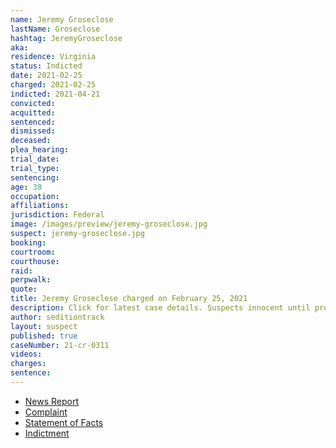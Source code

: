 ```yaml
---
name: Jeremy Groseclose
lastName: Groseclose
hashtag: JeremyGroseclose
aka:
residence: Virginia
status: Indicted
date: 2021-02-25
charged: 2021-02-25
indicted: 2021-04-21
convicted: 
acquitted:
sentenced: 
dismissed: 
deceased:
plea_hearing:
trial_date:
trial_type:
sentencing:
age: 38
occupation:
affiliations:
jurisdiction: Federal
image: /images/preview/jeremy-groseclose.jpg
suspect: jeremy-groseclose.jpg
booking:
courtroom:
courthouse:
raid:
perpwalk:
quote:
title: Jeremy Groseclose charged on February 25, 2021
description: Click for latest case details. Suspects innocent until proven guilty.
author: seditiontrack
layout: suspect
published: true
caseNumber: 21-cr-0311
videos:
charges:
sentence:
---
```

- [News Report](https://www.wsls.com/news/local/2021/02/26/fbi-arrests-montgomery-county-man-it-believes-took-part-in-us-capitol-riots/)
- [Complaint](https://www.justice.gov/usao-dc/case-multi-defendant/file/1378661/download)
- [Statement of Facts](https://www.justice.gov/usao-dc/case-multi-defendant/file/1378656/download)
- [Indictment](https://www.justice.gov/usao-dc/case-multi-defendant/file/1459361/download)
